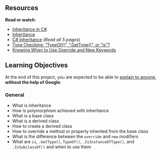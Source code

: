 <h2>Resources</h2>

<p><strong>Read or watch</strong>:</p>

<ul>
<li><a href="/rltoken/yN-lPMi8I5BHtYThvBmOnQ" title="Inheritance in C#" target="_blank">Inheritance in C#</a> </li>
<li><a href="/rltoken/N6yXRkEyIddQaSwXRDrIIA" title="Inheritance" target="_blank">Inheritance</a> </li>
<li><a href="/rltoken/Zb3rt-W9BJ13vSLU6Rcmfg" title="C# Inheritance" target="_blank">C# Inheritance</a> (<em>Read all 5 pages</em>)</li>
<li><a href="/rltoken/vl_ebmrdDaX_Jpx_M0BNZw" title="Type Checking: &quot;TypeOf()&quot;, &quot;.GetType()&quot;, or &quot;is&quot;?" target="_blank">Type Checking: &ldquo;TypeOf()&rdquo;, &ldquo;.GetType()&rdquo;, or &ldquo;is&rdquo;?</a> </li>
<li><a href="/rltoken/W6gxQIpkWYSJLN9liw64_A" title="Knowing When to Use Override and New Keywords" target="_blank">Knowing When to Use Override and New Keywords</a> </li>
</ul>

<h2>Learning Objectives</h2>

<p>At the end of this project, you are expected to be able to <a href="/rltoken/bs_C4tcfVeWIZe9m0QiOYA" title="explain to anyone" target="_blank">explain to anyone</a>, <strong>without the help of Google</strong>:</p>

<h3>General</h3>

<ul>
<li>What is inheritance</li>
<li>How is polymorphism achieved with inheritance</li>
<li>What is a base class</li>
<li>What is a derived class</li>
<li>How to create a derived class</li>
<li>How to override a method or property inherited from the base class</li>
<li>What is the difference between the <code>override</code> and <code>new</code> modifiers</li>
<li>What are <code>is</code>, <code>.GetType()</code>, <code>TypeOf()</code>, <code>.IsInstanceOfType()</code>, and <code>.IsSubclassOf()</code> and when to use them</li>
</ul>
